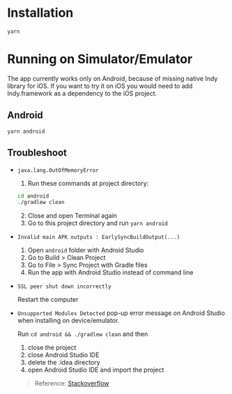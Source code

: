 # Installation

```
yarn
```

# Running on Simulator/Emulator

The app currently works only on Android, because of missing native Indy library for iOS. If you want to try it on iOS you would need to add Indy.framework as a dependency to the iOS project.

## Android

```
yarn android
```

## Troubleshoot

- `java.lang.OutOfMemoryError`

  1. Run these commands at project directory:

  ```bash
  cd android
  ./gradlew clean
  ```

  2. Close and open Terminal again
  3. Go to this project directory and run `yarn android`

- `Invalid main APK outputs : EarlySyncBuildOutput(...)`

  1. Open `android` folder with Android Studio
  2. Go to Build > Clean Project
  3. Go to File > Sync Project with Gradle files
  4. Run the app with Android Studio instead of command line

- `SSL peer shut down incorrectly`

  Restart the computer

- `Unsupported Modules Detected` pop-up error message on Android Studio when installing on device/emulator.

  Run `cd android && ./gradlew clean` and then

  1. close the project
  2. close Android Studio IDE
  3. delete the .idea directory
  4. open Android Studio IDE and import the project

  > Reference: [Stackoverflow](https://stackoverflow.com/questions/30142056/error-unfortunately-you-cant-have-non-gradle-java-modules-and-android-gradle)

